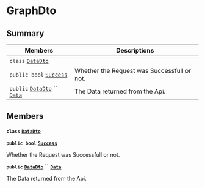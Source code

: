 # GraphDto

## Summary

| Members                                                                                                                                                                                                                               | Descriptions                                |
| ------------------------------------------------------------------------------------------------------------------------------------------------------------------------------------------------------------------------------------- | ------------------------------------------- |
| `class` [`DataDto`](AtomicMarketApiClient--Stats--GraphDto--DataDto.md)                                                                                                                                                               |                                             |
| `public bool` [`Success`](AtomicMarketApiClient--Stats--GraphDto.md#class\_atomic\_market\_api\_client\_1\_1\_stats\_1\_1\_graph\_dto\_1a506fb037fbb6bfe8f254c021a2c3cfac)                                                            | Whether the Request was Successfull or not. |
| `public` [`DataDto`](AtomicMarketApiClient--Stats--GraphDto--DataDto.md) `` [`Data`](AtomicMarketApiClient--Stats--GraphDto.md#class\_atomic\_market\_api\_client\_1\_1\_stats\_1\_1\_graph\_dto\_1a65c0779654774581967081cf3136bd84) | The Data returned from the Api.             |

## Members

**`class`** [**`DataDto`**](AtomicMarketApiClient--Stats--GraphDto--DataDto.md)

**`public bool`** [**`Success`**](AtomicMarketApiClient--Stats--GraphDto.md#class\_atomic\_market\_api\_client\_1\_1\_stats\_1\_1\_graph\_dto\_1a506fb037fbb6bfe8f254c021a2c3cfac)

Whether the Request was Successfull or not.

**`public`** [**`DataDto`**](AtomicMarketApiClient--Stats--GraphDto--DataDto.md) **``** [**`Data`**](AtomicMarketApiClient--Stats--GraphDto.md#class\_atomic\_market\_api\_client\_1\_1\_stats\_1\_1\_graph\_dto\_1a65c0779654774581967081cf3136bd84)

The Data returned from the Api.
